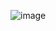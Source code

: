 ![image](https://github.com/thangld1119/aery1119.github.io/assets/124109204/ca1f92d9-15a6-4a0b-9216-cc3ae3b42dae)
